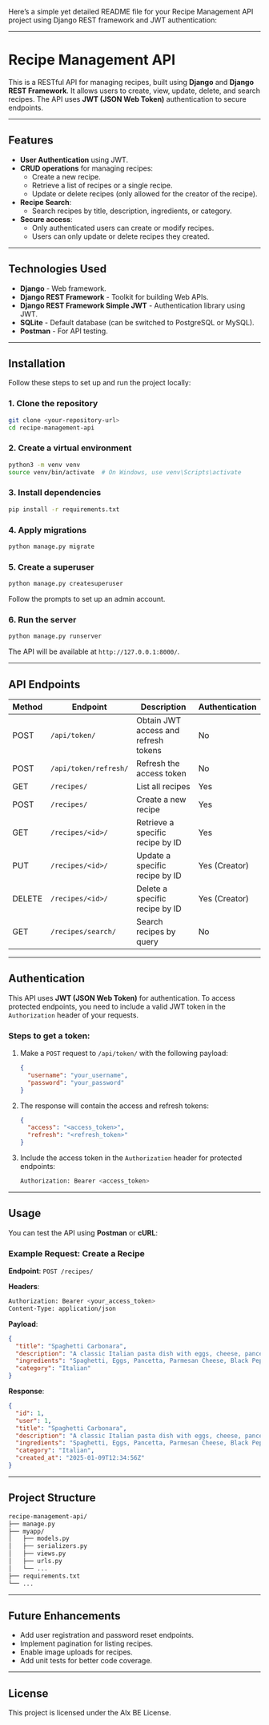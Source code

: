 Here’s a simple yet detailed README file for your Recipe Management API project using Django REST framework and JWT authentication:

---

# **Recipe Management API**

This is a RESTful API for managing recipes, built using **Django** and **Django REST Framework**. It allows users to create, view, update, delete, and search recipes. The API uses **JWT (JSON Web Token)** authentication to secure endpoints.

---

## **Features**

- **User Authentication** using JWT.
- **CRUD operations** for managing recipes:
  - Create a new recipe.
  - Retrieve a list of recipes or a single recipe.
  - Update or delete recipes (only allowed for the creator of the recipe).
- **Recipe Search**:
  - Search recipes by title, description, ingredients, or category.
- **Secure access**:
  - Only authenticated users can create or modify recipes.
  - Users can only update or delete recipes they created.

---

## **Technologies Used**

- **Django** - Web framework.
- **Django REST Framework** - Toolkit for building Web APIs.
- **Django REST Framework Simple JWT** - Authentication library using JWT.
- **SQLite** - Default database (can be switched to PostgreSQL or MySQL).
- **Postman** - For API testing.

---

## **Installation**

Follow these steps to set up and run the project locally:

### **1. Clone the repository**

```bash
git clone <your-repository-url>
cd recipe-management-api
```

### **2. Create a virtual environment**

```bash
python3 -m venv venv
source venv/bin/activate  # On Windows, use venv\Scripts\activate
```

### **3. Install dependencies**

```bash
pip install -r requirements.txt
```

### **4. Apply migrations**

```bash
python manage.py migrate
```

### **5. Create a superuser**

```bash
python manage.py createsuperuser
```

Follow the prompts to set up an admin account.

### **6. Run the server**

```bash
python manage.py runserver
```

The API will be available at `http://127.0.0.1:8000/`.

---

## **API Endpoints**

| Method | Endpoint              | Description                              | Authentication |
|--------|-----------------------|------------------------------------------|----------------|
| POST   | `/api/token/`         | Obtain JWT access and refresh tokens     | No             |
| POST   | `/api/token/refresh/` | Refresh the access token                 | No             |
| GET    | `/recipes/`           | List all recipes                         | Yes            |
| POST   | `/recipes/`           | Create a new recipe                      | Yes            |
| GET    | `/recipes/<id>/`      | Retrieve a specific recipe by ID         | Yes            |
| PUT    | `/recipes/<id>/`      | Update a specific recipe by ID           | Yes (Creator)  |
| DELETE | `/recipes/<id>/`      | Delete a specific recipe by ID           | Yes (Creator)  |
| GET    | `/recipes/search/`    | Search recipes by query                  | No             |

---

## **Authentication**

This API uses **JWT (JSON Web Token)** for authentication. To access protected endpoints, you need to include a valid JWT token in the `Authorization` header of your requests.

### **Steps to get a token:**

1. Make a `POST` request to `/api/token/` with the following payload:
   ```json
   {
     "username": "your_username",
     "password": "your_password"
   }
   ```

2. The response will contain the access and refresh tokens:
   ```json
   {
     "access": "<access_token>",
     "refresh": "<refresh_token>"
   }
   ```

3. Include the access token in the `Authorization` header for protected endpoints:
   ```bash
   Authorization: Bearer <access_token>
   ```

---

## **Usage**

You can test the API using **Postman** or **cURL**:

### **Example Request: Create a Recipe**

**Endpoint**: `POST /recipes/`

**Headers**:
```bash
Authorization: Bearer <your_access_token>
Content-Type: application/json
```

**Payload**:
```json
{
  "title": "Spaghetti Carbonara",
  "description": "A classic Italian pasta dish with eggs, cheese, pancetta, and pepper.",
  "ingredients": "Spaghetti, Eggs, Pancetta, Parmesan Cheese, Black Pepper",
  "category": "Italian"
}
```

**Response**:
```json
{
  "id": 1,
  "user": 1,
  "title": "Spaghetti Carbonara",
  "description": "A classic Italian pasta dish with eggs, cheese, pancetta, and pepper.",
  "ingredients": "Spaghetti, Eggs, Pancetta, Parmesan Cheese, Black Pepper",
  "category": "Italian",
  "created_at": "2025-01-09T12:34:56Z"
}
```

---

## **Project Structure**

```bash
recipe-management-api/
├── manage.py
├── myapp/
│   ├── models.py
│   ├── serializers.py
│   ├── views.py
│   ├── urls.py
│   └── ...
├── requirements.txt
└── ...
```

---

## **Future Enhancements**

- Add user registration and password reset endpoints.
- Implement pagination for listing recipes.
- Enable image uploads for recipes.
- Add unit tests for better code coverage.

---

## **License**

This project is licensed under the Alx BE License.

